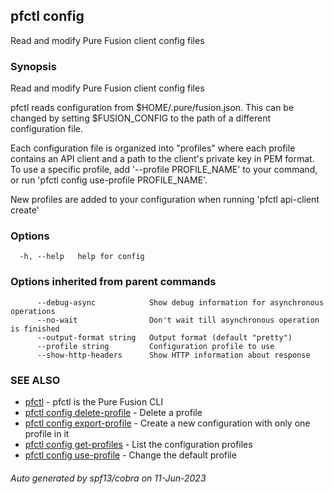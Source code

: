 ## pfctl config

Read and modify Pure Fusion client config files

### Synopsis

Read and modify Pure Fusion client config files

pfctl reads configuration from $HOME/.pure/fusion.json. This can be changed by
setting $FUSION_CONFIG to the path of a different configuration file.

Each configuration file is organized into "profiles" where each profile
contains an API client and a path to the client's private key in PEM format.
To use a specific profile, add '--profile PROFILE_NAME' to your command, or run
'pfctl config use-profile PROFILE_NAME'.

New profiles are added to your configuration when running 'pfctl api-client create'

### Options

```
  -h, --help   help for config
```

### Options inherited from parent commands

```
      --debug-async            Show debug information for asynchronous operations
      --no-wait                Don't wait till asynchronous operation is finished
      --output-format string   Output format (default "pretty")
      --profile string         Configuration profile to use
      --show-http-headers      Show HTTP information about response
```

### SEE ALSO

* [pfctl](pfctl.md)	 - pfctl is the Pure Fusion CLI
* [pfctl config delete-profile](pfctl_config_delete-profile.md)	 - Delete a profile
* [pfctl config export-profile](pfctl_config_export-profile.md)	 - Create a new configuration with only one profile in it
* [pfctl config get-profiles](pfctl_config_get-profiles.md)	 - List the configuration profiles
* [pfctl config use-profile](pfctl_config_use-profile.md)	 - Change the default profile

###### Auto generated by spf13/cobra on 11-Jun-2023
